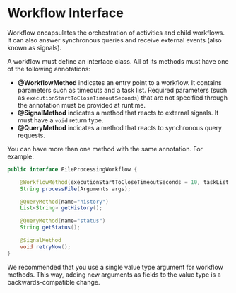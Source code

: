 # Workflow Interface

Workflow encapsulates the orchestration of activities and child workflows.
It can also answer synchronous queries and receive external events (also known as signals).

A workflow must define an interface class. All of its methods must have one of the following annotations:

- **@WorkflowMethod** indicates an entry point to a workflow. It contains parameters such as timeouts and a task list.
  Required parameters (such as `executionStartToCloseTimeoutSeconds`) that are not specified through the annotation must be provided at runtime.
- **@SignalMethod** indicates a method that reacts to external signals. It must have a `void` return type.
- **@QueryMethod** indicates a method that reacts to synchronous query requests.

You can have more than one method with the same annotation. For example:
```java
public interface FileProcessingWorkflow {

    @WorkflowMethod(executionStartToCloseTimeoutSeconds = 10, taskList = "file-processing")
    String processFile(Arguments args);

    @QueryMethod(name="history")
    List<String> getHistory();

    @QueryMethod(name="status")
    String getStatus();

    @SignalMethod
    void retryNow();
}
```

We recommended that you use a single value type argument for workflow methods. This way, adding new arguments as fields to the value type is a backwards-compatible change.
